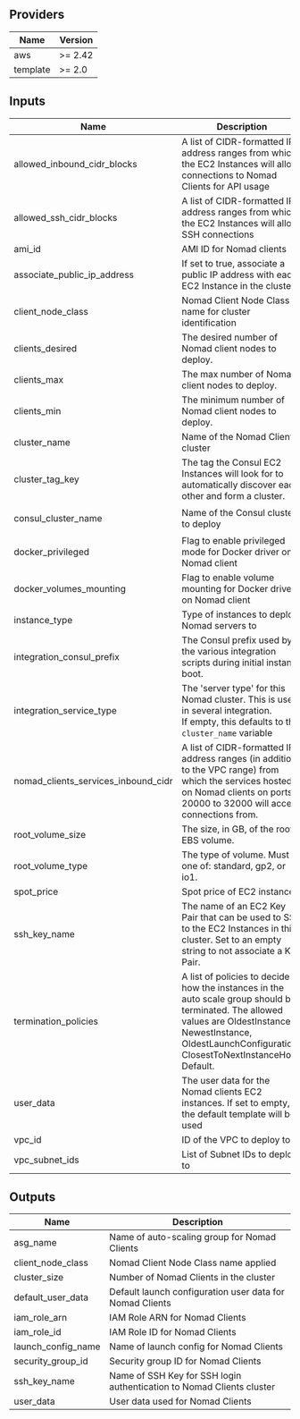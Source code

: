 ## Providers

| Name | Version |
|------|---------|
| aws | >= 2.42 |
| template | >= 2.0 |

## Inputs

| Name | Description | Type | Default | Required |
|------|-------------|------|---------|:-----:|
| allowed\_inbound\_cidr\_blocks | A list of CIDR-formatted IP address ranges from which the EC2 Instances will allow connections to Nomad Clients for API usage | `list(string)` | n/a | yes |
| allowed\_ssh\_cidr\_blocks | A list of CIDR-formatted IP address ranges from which the EC2 Instances will allow SSH connections | `list(string)` | `[]` | no |
| ami\_id | AMI ID for Nomad clients | `any` | n/a | yes |
| associate\_public\_ip\_address | If set to true, associate a public IP address with each EC2 Instance in the cluster. | `bool` | `true` | no |
| client\_node\_class | Nomad Client Node Class name for cluster identification | `string` | `"nomad-client"` | no |
| clients\_desired | The desired number of Nomad client nodes to deploy. | `number` | `6` | no |
| clients\_max | The max number of Nomad client nodes to deploy. | `number` | `8` | no |
| clients\_min | The minimum number of Nomad client nodes to deploy. | `number` | `3` | no |
| cluster\_name | Name of the Nomad Clients cluster | `string` | `"nomad-client"` | no |
| cluster\_tag\_key | The tag the Consul EC2 Instances will look for to automatically discover each other and form a cluster. | `string` | `"consul-servers"` | no |
| consul\_cluster\_name | Name of the Consul cluster to deploy | `string` | `"consul-nomad-prototype"` | no |
| docker\_privileged | Flag to enable privileged mode for Docker driver on Nomad client | `bool` | `false` | no |
| docker\_volumes\_mounting | Flag to enable volume mounting for Docker driver on Nomad client | `bool` | `false` | no |
| instance\_type | Type of instances to deploy Nomad servers to | `string` | `"t2.medium"` | no |
| integration\_consul\_prefix | The Consul prefix used by the various integration scripts during initial instance boot. | `string` | `"terraform/"` | no |
| integration\_service\_type | The 'server type' for this Nomad cluster. This is used in several integration.<br>If empty, this defaults to the `cluster_name` variable | `string` | `""` | no |
| nomad\_clients\_services\_inbound\_cidr | A list of CIDR-formatted IP address ranges (in addition to the VPC range) from which the services hosted on Nomad clients on ports 20000 to 32000 will accept connections from. | `list(string)` | `[]` | no |
| root\_volume\_size | The size, in GB, of the root EBS volume. | `number` | `50` | no |
| root\_volume\_type | The type of volume. Must be one of: standard, gp2, or io1. | `string` | `"gp2"` | no |
| spot\_price | Spot price of EC2 instance | `string` | `""` | no |
| ssh\_key\_name | The name of an EC2 Key Pair that can be used to SSH to the EC2 Instances in this cluster. Set to an empty string to not associate a Key Pair. | `string` | `""` | no |
| termination\_policies | A list of policies to decide how the instances in the auto scale group should be terminated. The allowed values are OldestInstance, NewestInstance, OldestLaunchConfiguration, ClosestToNextInstanceHour, Default. | `string` | `"Default"` | no |
| user\_data | The user data for the Nomad clients EC2 instances. If set to empty, the default template will be used | `string` | `""` | no |
| vpc\_id | ID of the VPC to deploy to | `any` | n/a | yes |
| vpc\_subnet\_ids | List of Subnet IDs to deploy to | `list(string)` | n/a | yes |

## Outputs

| Name | Description |
|------|-------------|
| asg\_name | Name of auto-scaling group for Nomad Clients |
| client\_node\_class | Nomad Client Node Class name applied |
| cluster\_size | Number of Nomad Clients in the cluster |
| default\_user\_data | Default launch configuration user data for Nomad Clients |
| iam\_role\_arn | IAM Role ARN for Nomad Clients |
| iam\_role\_id | IAM Role ID for Nomad Clients |
| launch\_config\_name | Name of launch config for Nomad Clients |
| security\_group\_id | Security group ID for Nomad Clients |
| ssh\_key\_name | Name of SSH Key for SSH login authentication to Nomad Clients cluster |
| user\_data | User data used for Nomad Clients |

